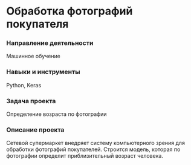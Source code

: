 # Обработка фотографий покупателя

### Направление деятельности

Машинное обучение

### Навыки и инструменты

Python, Keras

### Задача проекта

Определение возраста по фотографии

### Описание проекта

Сетевой супермаркет внедряет систему компьютерного зрения для обработки фотографий покупателей. Строится модель, которая по фотографии определит приблизительный возраст человека.
